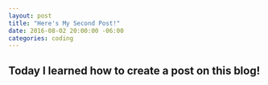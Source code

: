 ```yaml
---
layout: post
title: "Here's My Second Post!"
date: 2016-08-02 20:00:00 -06:00
categories: coding
---
```


## Today I learned how to create a post on this blog!
